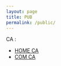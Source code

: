 ```yaml
---
layout: page
title: PUB
permalink: /public/
---
```


CA :
- [HOME CA][p4ch0u-home-ca]
- [COM CA][p4ch0u-com-ca]

[p4ch0u-home-ca]: https://raw.githubusercontent.com/p4ch0u/p4ch0u.github.io/master/alphasall.home.ca.crt
[p4ch0u-com-ca]: https://raw.githubusercontent.com/p4ch0u/p4ch0u.github.io/master/alphasall.com.ca.crt
